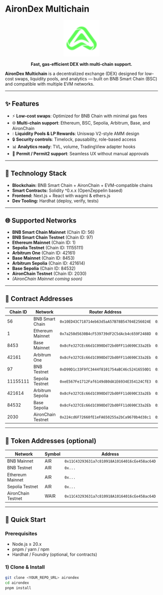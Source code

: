 # AironDex Multichain

<p align="center">
  <img src="https://raw.githubusercontent.com/aironnetwork/frontend-configs/refs/heads/main/configs/network-icons/airon.svg" alt="AironDex Logo" width="120" />
</p>

<p align="center"><b>Fast, gas-efficient DEX with multi-chain support.</b></p>

**AironDex Multichain** is a decentralized exchange (DEX) designed for low-cost swaps, liquidity pools, and analytics — built on BNB Smart Chain (BSC) and compatible with multiple EVM networks.

---

## ✨ Features

- ⚡ **Low-cost swaps**: Optimized for BNB Chain with minimal gas fees  
- 🌐 **Multi-chain support**: Ethereum, BSC, Sepolia, Arbitrum, Base, and AironChain  
- 💧 **Liquidity Pools & LP Rewards**: Uniswap V2-style AMM design  
- 🔒 **Security controls**: Timelock, pausability, role-based access  
- 📊 **Analytics ready**: TVL, volume, TradingView adapter hooks  
- 🪪 **Permit / Permit2 support**: Seamless UX without manual approvals  

---

## 🧱 Technology Stack

- **Blockchain:** BNB Smart Chain + AironChain + EVM-compatible chains  
- **Smart Contracts:** Solidity ^0.x.x (OpenZeppelin based)  
- **Frontend:** Next.js + React with wagmi & ethers.js  
- **Dev Tooling:** Hardhat (deploy, verify, tests)  

---

## 🌐 Supported Networks

- **BNB Smart Chain Mainnet** (Chain ID: 56)  
- **BNB Smart Chain Testnet** (Chain ID: 97)  
- **Ethereum Mainnet** (Chain ID: 1)  
- **Sepolia Testnet** (Chain ID: 11155111)  
- **Arbitrum One** (Chain ID: 42161)  
- **Base Mainnet** (Chain ID: 8453)  
- **Arbitrum Sepolia** (Chain ID: 421614)  
- **Base Sepolia** (Chain ID: 84532)  
- **AironChain Testnet** (Chain ID: 2030)  
- *(AironChain Mainnet coming soon)*  

---

## 📜 Contract Addresses

| Chain ID | Network              | Router Address                                                      | Factory Address                                                     | Wrapped Native Token                                  |
|----------|----------------------|---------------------------------------------------------------------|----------------------------------------------------------------------|-------------------------------------------------------|
| 56       | BNB Smart Chain      | `0x10ED43C718714eb63d5aA57B78B54704E256024E`                        | `0xcA143Ce32Fe78f1f7019d7d551a6402fC5350c73`                         | `0xbb4CdB9CBd36B01bD1cBaEBF2De08d9173bc095c` (WBNB)   |
| 1        | Ethereum Mainnet     | `0x7a250d5630B4cF539739dF2C5dAcb4c659F2488D`                        | `0x5C69bEe701ef814a2B6a3EDD4B1652CB9cc5aA6f`                         | `0xc02aaa39b223fe8d0a0e5c4f27ead9083c756cc2` (WETH)   |
| 8453     | Base Mainnet         | `0x8cFe327CEc66d1C090Dd72bd0FF11d690C33a2Eb`                        | `0x02a84c1b3BBD7401a5f7fa98a384EBC70bB5749E`                         | `0x82aF49447D8a07e3bd95BD0d56f35241523fBab1` (WETH)   |
| 42161    | Arbitrum One         | `0x8cFe327CEc66d1C090Dd72bd0FF11d690C33a2Eb`                        | `0x02a84c1b3BBD7401a5f7fa98a384EBC70bB5749E`                         | `0x4200000000000000000000000000000000000006` (WETH)   |
| 97       | BNB Testnet          | `0xD99D1c33F9fC3444f8101754aBC46c52416550D1`                        | `0x6725F303b657a9451d8BA641348b6761A6CC7a17`                         | `0xae13d989daC2f0dEbFf460aC112a837C89BAa7cd` (tBNB)   |
| 11155111 | Sepolia Testnet      | `0xeE567Fe1712Faf6149d80dA1E6934E354124CfE3`                        | `0xF62c03E08ada871A0bEb309762E260a7a6a880E6`                         | `0xfFf9976782d46CC05630D1f6eBAb18b2324d6B14` (WETH)   |
| 421614   | Arbitrum Sepolia     | `0x8cFe327CEc66d1C090Dd72bd0FF11d690C33a2Eb`                        | `0x02a84c1b3BBD7401a5f7fa98a384EBC70bB5749E`                         | `0x1bdc540dEB9Ed1fA29964DeEcCc524A8f5e2198e` (WETH)   |
| 84532    | Base Sepolia         | `0x8cFe327CEc66d1C090Dd72bd0FF11d690C33a2Eb`                        | `0x02a84c1b3BBD7401a5f7fa98a384EBC70bB5749E`                         | `0x4200000000000000000000000000000000000006` (WETH)   |
| 2030     | AironChain Testnet   | `0x224cd6F72660fE1eFA650255a2bCa9670b4d38c1`                        | `0xA65CB0c559aA59dcB40e256A2DBAAa403181Bd11`                         | `0x11C43293631a7c810918A10164016cEe458ac64D` (WAIR)   |

---

## 💠 Token Addresses (optional)

| Network            | Symbol | Address                                   |
|--------------------|--------|-------------------------------------------|
| BNB Mainnet        | AIR    | `0x11C43293631a7c810918A10164016cEe458ac64D` |
| BNB Testnet        | AIR    | `0x...`                                   |
| Ethereum Mainnet   | AIR    | `0x...`                                   |
| Sepolia Testnet    | AIR    | `0x...`                                   |
| AironChain Testnet | WAIR   | `0x11C43293631a7c810918A10164016cEe458ac64D` |

---

## 🚀 Quick Start

### Prerequisites
- Node.js ≥ 20.x  
- pnpm / yarn / npm  
- Hardhat / Foundry (optional, for contracts)  

### 1) Clone & Install
```bash
git clone <YOUR_REPO_URL> airondex
cd airondex
pnpm install
